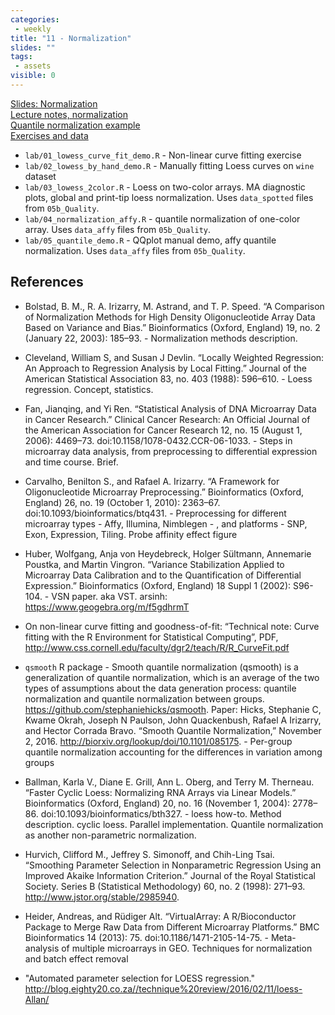 ```yaml
---
categories:
 - weekly
title: "11 - Normalization"
slides: ""
tags:
 - assets
visible: 0
---
```


[Slides: Normalization]({{site.baseurl}}/presentations/06a_Normalization/06a_Normalization.pdf)  
[Lecture notes, normalization]({{site.baseurl}}/presentations/06a_Normalization/Lowess_and_affynormalization_NOTES.pdf)  
[Quantile normalization example]({{site.baseurl}}/presentations/06a_Normalization/Quantile_normalization_example.pdf)  
[Exercises and data](https://github.com/mdozmorov/BIOS567.2017/tree/gh-pages/assets/06a_Normalization)  
- `lab/01_lowess_curve_fit_demo.R` - Non-linear curve fitting exercise
- `lab/02_lowess_by_hand_demo.R` - Manually fitting Loess curves on `wine` dataset
- `lab/03_lowess_2color.R` - Loess on two-color arrays. MA diagnostic plots, global and print-tip loess normalization. Uses `data_spotted` files from `05b_Quality`.
- `lab/04_normalization_affy.R` - quantile normalization of one-color array. Uses `data_affy` files from `05b_Quality`.
- `lab/05_quantile_demo.R` - QQplot manual demo, affy quantile normalization. Uses `data_affy` files from `05b_Quality`.

## References

- Bolstad, B. M., R. A. Irizarry, M. Astrand, and T. P. Speed. “A Comparison of Normalization Methods for High Density Oligonucleotide Array Data Based on Variance and Bias.” Bioinformatics (Oxford, England) 19, no. 2 (January 22, 2003): 185–93. - Normalization methods description.

- Cleveland, William S, and Susan J Devlin. “Locally Weighted Regression: An Approach to Regression Analysis by Local Fitting.” Journal of the American Statistical Association 83, no. 403 (1988): 596–610. - Loess regression. Concept, statistics.

- Fan, Jianqing, and Yi Ren. “Statistical Analysis of DNA Microarray Data in Cancer Research.” Clinical Cancer Research: An Official Journal of the American Association for Cancer Research 12, no. 15 (August 1, 2006): 4469–73. doi:10.1158/1078-0432.CCR-06-1033. - Steps in microarray data analysis, from preprocessing to differential expression and time course. Brief.

- Carvalho, Benilton S., and Rafael A. Irizarry. “A Framework for Oligonucleotide Microarray Preprocessing.” Bioinformatics (Oxford, England) 26, no. 19 (October 1, 2010): 2363–67. doi:10.1093/bioinformatics/btq431. - Preprocessing for different microarray types - Affy, Illumina, Nimblegen - , and platforms - SNP, Exon, Expression, Tiling. Probe affinity effect figure

- Huber, Wolfgang, Anja von Heydebreck, Holger Sültmann, Annemarie Poustka, and Martin Vingron. “Variance Stabilization Applied to Microarray Data Calibration and to the Quantification of Differential Expression.” Bioinformatics (Oxford, England) 18 Suppl 1 (2002): S96-104. - VSN paper. aka VST. arsinh: https://www.geogebra.org/m/f5gdhrmT

- On non-linear curve fitting and goodness-of-fit: “Technical note: Curve fitting with the R Environment for Statistical Computing”, PDF, http://www.css.cornell.edu/faculty/dgr2/teach/R/R_CurveFit.pdf

- `qsmooth` R package - Smooth quantile normalization (qsmooth) is a generalization of quantile normalization, which is an average of the two types of assumptions about the data generation process: quantile normalization and quantile normalization between groups. https://github.com/stephaniehicks/qsmooth. Paper: Hicks, Stephanie C, Kwame Okrah, Joseph N Paulson, John Quackenbush, Rafael A Irizarry, and Hector Corrada Bravo. “Smooth Quantile Normalization,” November 2, 2016. http://biorxiv.org/lookup/doi/10.1101/085175. - Per-group quantile normalization accounting for the differences in variation among groups

- Ballman, Karla V., Diane E. Grill, Ann L. Oberg, and Terry M. Therneau. “Faster Cyclic Loess: Normalizing RNA Arrays via Linear Models.” Bioinformatics (Oxford, England) 20, no. 16 (November 1, 2004): 2778–86. doi:10.1093/bioinformatics/bth327. - loess how-to. Method description. cyclic loess. Parallel implementation. Quantile normalization as another non-parametric normalization.

- Hurvich, Clifford M., Jeffrey S. Simonoff, and Chih-Ling Tsai. “Smoothing Parameter Selection in Nonparametric Regression Using an Improved Akaike Information Criterion.” Journal of the Royal Statistical Society. Series B (Statistical Methodology) 60, no. 2 (1998): 271–93. http://www.jstor.org/stable/2985940.

- Heider, Andreas, and Rüdiger Alt. “VirtualArray: A R/Bioconductor Package to Merge Raw Data from Different Microarray Platforms.” BMC Bioinformatics 14 (2013): 75. doi:10.1186/1471-2105-14-75. - Meta-analysis of multiple microarrays in GEO. Techniques for normalization and batch effect removal

- "Automated parameter selection for LOESS regression." http://blog.eighty20.co.za//technique%20review/2016/02/11/loess-Allan/ 

